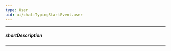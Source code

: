 ```yaml
---
type: User
uid: ui/chat:TypingStartEvent.user
---
```

---
##### shortDescription
<!-- Description goes here -->

---
<!-- Description goes here -->